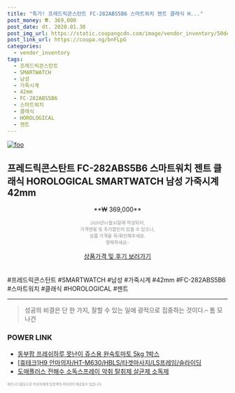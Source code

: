 ```yaml
--- 
title: "특가! 프레드릭콘스탄트 FC-282ABS5B6 스마트워치 젠트 클래식 H..." 
post_money: ₩. 369,000 
post_date: dt. 2020.01.30 
post_img_url: https://static.coupangcdn.com/image/vendor_inventory/50de/79eeab3941ca9da7d7528a26639a51bbe451f03b9b565d0e9e909244ea98.jpg 
post_link_url: https://coupa.ng/bnFLpG 
categories: 
  - vendor_inventory 
tags: 
  - 프레드릭콘스탄트 
  - SMARTWATCH 
  - 남성 
  - 가죽시계 
  - 42mm 
  - FC-282ABS5B6 
  - 스마트워치 
  - 클래식 
  - HOROLOGICAL 
  - 젠트 
--- 
```

[![foo](https://static.coupangcdn.com/image/vendor_inventory/50de/79eeab3941ca9da7d7528a26639a51bbe451f03b9b565d0e9e909244ea98.jpg)](https://coupa.ng/bnFLpG) 

## 프레드릭콘스탄트 FC-282ABS5B6 스마트워치 젠트 클래식 HOROLOGICAL SMARTWATCH 남성 가죽시계 42mm 
<p style="text-align: center;">**₩ 369,000**</p> 
<p style="text-align: center;"><span style="color: #898c8f; font-family: Georgia,Times,serif; font-size: 0.75em;">2020년01월30일에 작성되어, <br>가격변동 및 추가할인이 있을 수 있으니,<br> 상품 가격을 꼭!확인해주세요.<br>행복하세요~</span> 
</p>	 
<div markdown="0" style="text-align: center;"><a href="https://coupa.ng/bnFLpG" class="btn btn--success">상품가격 및 후기 보러가기</a></div> 
<br><br> 
  #프레드릭콘스탄트 #SMARTWATCH #남성 #가죽시계 #42mm #FC-282ABS5B6 #스마트워치 #클래식 #HOROLOGICAL #젠트 
<hr> 

> 성공의 비결은 단 한 가지, 잘할 수 있는 일에 광적으로 집중하는 것이다.–  톰 모나건 


### POWER LINK

* <a href="https://blog.naver.com/fasyy4321/221789243453" target="_blank">동부팜 프레쉬하루 못난이 쥬스용 완숙토마토 5kg 1박스</a>
* <a href="https://blog.naver.com/sakai111/221784076909" target="_blank">[휴테크]H9 안마의자/HT-M630/HBLS/타겟마사지/LS프레임/슬라이딩</a>
* <a href="https://blog.naver.com/santokki14/221787864520" target="_blank">도매플러스 전해수 소독스프레이 악취 탈취제 살균제 소독제</a>

<span style="color: #898c8f; font-family: Georgia,Times,serif; font-size: 0.55em;">파트너스활동으로 작성자에게 일정액의 커미션이 제공될수 있습니다.</span> 
